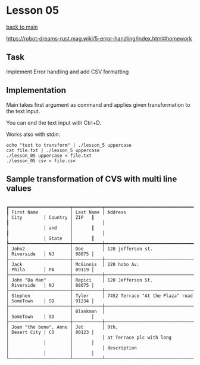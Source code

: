 # Lesson 05
[back to main](../README.md)

https://robot-dreams-rust.mag.wiki/5-error-handling/index.html#homework

## Task

Implement Error handling and add CSV formatting

## Implementation

Main takes first argument as command and applies given transformation to the text input.

You can end the text input with Ctrl+D.

Works also with stdin:

    echo "text to transform" | ./lesson_5 uppercase
    cat file.txt | ./lesson_5 uppercase
    ./lesson_05 uppercase < file.txt
    ./lesson_05 csv < file.csv
    

## Sample transformation of CVS with multi line values

```text

┏━━━━━━━━━━━━━━━━━━━━━━━┯━━━━━━━━━━━┯━━━━━━━━━━━━━━━━━━━━━━━━━━━━━━━━━━┯━━━━━━━━━━━━━┯━━━━━━━━━┯━━━━━━━┓
┃ First Name            │ Last Name │ Address                          │ City        │ Country │ ZIP   ┃
┃                       │           │                                  │             │ and     │       ┃
┃                       │           │                                  │             │ State   │       ┃
┡━━━━━━━━━━━━━━━━━━━━━━━┿━━━━━━━━━━━┿━━━━━━━━━━━━━━━━━━━━━━━━━━━━━━━━━━┿━━━━━━━━━━━━━┿━━━━━━━━━┿━━━━━━━┩
│ John2                 │ Doe       │ 120 jefferson st.                │ Riverside   │ NJ      │ 08075 │
├───────────────────────┼───────────┼──────────────────────────────────┼─────────────┼─────────┼───────┤
│ Jack                  │ McGinnis  │ 220 hobo Av.                     │ Phila       │ PA      │ 09119 │
├───────────────────────┼───────────┼──────────────────────────────────┼─────────────┼─────────┼───────┤
│ John "Da Man"         │ Repici    │ 120 Jefferson St.                │ Riverside   │ NJ      │ 08075 │
├───────────────────────┼───────────┼──────────────────────────────────┼─────────────┼─────────┼───────┤
│ Stephen               │ Tyler     │ 7452 Terrace "At the Plaza" road │ SomeTown    │ SD      │ 91234 │
├───────────────────────┼───────────┼──────────────────────────────────┼─────────────┼─────────┼───────┤
│                       │ Blankman  │                                  │ SomeTown    │ SD      │       │
├───────────────────────┼───────────┼──────────────────────────────────┼─────────────┼─────────┼───────┤
│ Joan "the bone", Anne │ Jet       │ 9th,                             │ Desert City │ CO      │ 00123 │
│                       │           │ at Terrace plc with long         │             │         │       │
│                       │           │ description                      │             │         │       │
└───────────────────────┴───────────┴──────────────────────────────────┴─────────────┴─────────┴───────┘
```